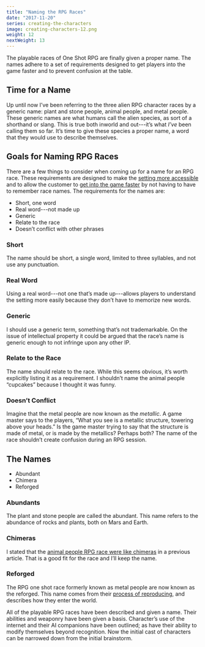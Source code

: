 ```yaml
---
title: "Naming the RPG Races"
date: "2017-11-20"
series: creating-the-characters
image: creating-characters-12.png
weight: 12
nextWeight: 13
---
```


The playable races of One Shot RPG are finally given a proper name. The names adhere to a set of requirements designed to get players into the game faster and to prevent confusion at the table.<!--more-->

## Time for a Name
Up until now I’ve been referring to the three alien RPG character races by a generic name: plant and stone people, animal people, and metal people. These generic names are what humans call the alien species, as sort of a shorthand or slang. This is true both inworld and out---it’s what _I’ve_ been calling them so far. It’s time to give these species a proper name, a word that they would use to describe themselves.

## Goals for Naming RPG Races
There are a few things to consider when coming up for a name for an RPG race. These requirements are designed to make the [setting more accessible](/blog/creating-the-setting/requirements-for-a-role-playing-game-setting/#gameplay-and-experience-requirements) and to allow the customer to [get into the game faster](/blog/creating-the-setting/justification-for-one-shot-rpg/#the-issue-of-preparation-and-accessibility) by not having to have to remember race names. The requirements for the names are:

- Short, one word
- Real word---not made up
- Generic
- Relate to the race
- Doesn’t conflict with other phrases

### Short
The name should be short, a single word, limited to three syllables, and not use any punctuation.

### Real Word
Using a real word---not one that’s made up---allows players to understand the setting more easily because they don’t have to memorize new words.

### Generic
I should use a generic term, something that’s not trademarkable. On the issue of intellectual property it could be argued that the race’s name is generic enough to not infringe upon any other IP.

### Relate to the Race
The name should relate to the race. While this seems obvious, it’s worth explicitly listing it as a requirement. I shouldn’t name the animal people “cupcakes” because I thought it was funny.

### Doesn’t Conflict
Imagine that the metal people are now known as the _metallic_. A game master says to the players, “What you see is a metallic structure, towering above your heads.” Is the game master trying to say that the structure is made of metal, or is made by the metallics? Perhaps both? The name of the race shouldn’t create confusion during an RPG session.

## The Names

- Abundant
- Chimera
- Reforged

### Abundants
The plant and stone people are called the abundant. This name refers to the abundance of rocks and plants, both on Mars and Earth.

### Chimeras
I stated that the [animal people RPG race were like chimeras](/blog/creating-the-characters/animal-rpg-character-race/#chimera) in a previous article. That is a good fit for the race and I’ll keep the name.

### Reforged
The RPG one shot race formerly known as metal people are now known as the reforged. This name comes from their [process of reproducing](/blog/creating-the-characters/metal-rpg-character-race/#reforging), and describes how they enter the world.

All of the playable RPG races have been described and given a name. Their abilities and weaponry have been given a basis. Character’s use of the internet and their AI companions have been outlined; as have their ability to modify themselves beyond recognition. Now the initial cast of characters can be narrowed down from the initial brainstorm.
